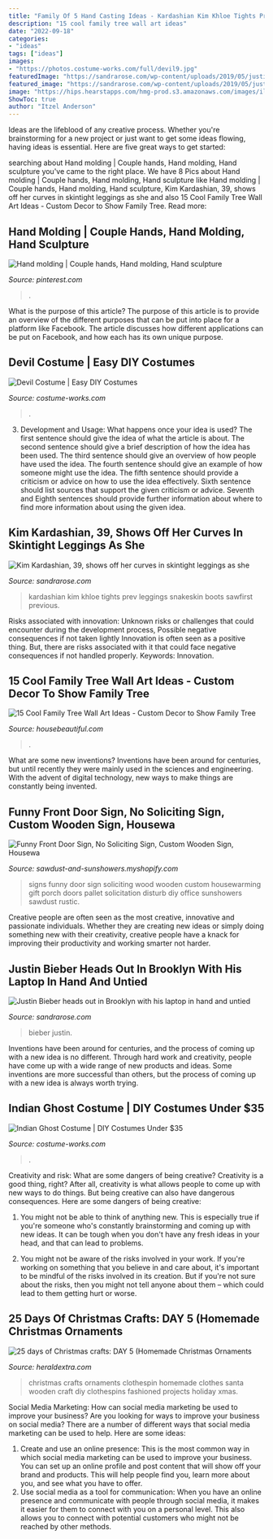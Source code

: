 ```yaml
---
title: "Family Of 5 Hand Casting Ideas - Kardashian Kim Khloe Tights Prev Leggings Snakeskin Boots Sawfirst Previous"
description: "15 cool family tree wall art ideas"
date: "2022-09-18"
categories:
- "ideas"
tags: ["ideas"]
images:
- "https://photos.costume-works.com/full/devil9.jpg"
featuredImage: "https://sandrarose.com/wp-content/uploads/2019/05/justin-bieber-air-yeezy.jpg"
featured_image: "https://sandrarose.com/wp-content/uploads/2019/05/justin-bieber-air-yeezy.jpg"
image: "https://hips.hearstapps.com/hmg-prod.s3.amazonaws.com/images/il-570xn-1510886525-cucb-1536280452.jpg?crop=1.00xw:0.752xh;0,0.132xh&amp;resize=480:*"
ShowToc: true
author: "Itzel Anderson"
---
```



Ideas are the lifeblood of any creative process. Whether you're brainstorming for a new project or just want to get some ideas flowing, having ideas is essential. Here are five great ways to get started: 

	

		
searching about Hand molding | Couple hands, Hand molding, Hand sculpture you've came to the right place. We have 8 Pics about Hand molding | Couple hands, Hand molding, Hand sculpture like Hand molding | Couple hands, Hand molding, Hand sculpture, Kim Kardashian, 39, shows off her curves in skintight leggings as she and also 15 Cool Family Tree Wall Art Ideas - Custom Decor to Show Family Tree. Read more:
		
    
## Hand Molding | Couple Hands, Hand Molding, Hand Sculpture

<img loading=lazy src="https://i.pinimg.com/736x/77/cb/48/77cb4812b127a4e79c080c8e7a8bb970.jpg" onerror="this.onerror=null;this.src='https://tse1.mm.bing.net/th?id=OIP.dwiW-v3P5j2-7JOnPJ5tQQHaJP&amp;pid=15.1';" alt="Hand molding | Couple hands, Hand molding, Hand sculpture">

_Source: pinterest.com_

>. 

	

What is the purpose of this article?
The purpose of this article is to provide an overview of the different purposes that can be put into place for a platform like Facebook. The article discusses how different applications can be put on Facebook, and how each has its own unique purpose.

    
## Devil Costume | Easy DIY Costumes

<img loading=lazy src="https://photos.costume-works.com/full/devil9.jpg" onerror="this.onerror=null;this.src='https://tse3.mm.bing.net/th?id=OIP.wEds4EVKmQhw-Tl9aE8NWAHaMa&amp;pid=15.1';" alt="Devil Costume | Easy DIY Costumes">

_Source: costume-works.com_

>. 

	

3. Development and Usage: What happens once your idea is used?
The first sentence should give the idea of what the article is about. The second sentence should give a brief description of how the idea has been used. The third sentence should give an overview of how people have used the idea. The fourth sentence should give an example of how someone might use the idea. The fifth sentence should provide a criticism or advice on how to use the idea effectively. Sixth sentence should list sources that support the given criticism or advice. Seventh and Eighth sentences should provide further information about where to find more information about using the given idea.

    
## Kim Kardashian, 39, Shows Off Her Curves In Skintight Leggings As She

<img loading=lazy src="http://sandrarose.com/wp-content/uploads/2019/01/kim-kardashian-snakeskin-boots.jpg" onerror="this.onerror=null;this.src='https://tse3.mm.bing.net/th?id=OIP.QiOkeTq3TuQUAwNP9Kvs7AHaLH&amp;pid=15.1';" alt="Kim Kardashian, 39, shows off her curves in skintight leggings as she">

_Source: sandrarose.com_

>kardashian kim khloe tights prev leggings snakeskin boots sawfirst previous. 

	

Risks associated with innovation: Unknown risks or challenges that could encounter during the development process, Possible negative consequences if not taken lightly
Innovation is often seen as a positive thing. But, there are risks associated with it that could face negative consequences if not handled properly. Keywords: Innovation.

    
## 15 Cool Family Tree Wall Art Ideas - Custom Decor To Show Family Tree

<img loading=lazy src="https://hips.hearstapps.com/hmg-prod.s3.amazonaws.com/images/il-570xn-1510886525-cucb-1536280452.jpg?crop=1.00xw:0.752xh;0,0.132xh&amp;resize=480:*" onerror="this.onerror=null;this.src='https://tse2.mm.bing.net/th?id=OIP.np0w368VEgfJNhhCfB-hiQHaDt&amp;pid=15.1';" alt="15 Cool Family Tree Wall Art Ideas - Custom Decor to Show Family Tree">

_Source: housebeautiful.com_

>. 

	

What are some new inventions?
Inventions have been around for centuries, but until recently they were mainly used in the sciences and engineering. With the advent of digital technology, new ways to make things are constantly being invented.

    
## Funny Front Door Sign, No Soliciting Sign, Custom Wooden Sign, Housewa

<img loading=lazy src="http://cdn.shopify.com/s/files/1/1238/6458/products/021_08c5c076-bff0-4ce8-9a2d-f7364f86e88c_1024x1024.JPG?v=1468610190" onerror="this.onerror=null;this.src='https://tse2.mm.bing.net/th?id=OIP.VqWjxcmpg-qnZRFX-xPIegHaJ4&amp;pid=15.1';" alt="Funny Front Door Sign, No Soliciting Sign, Custom Wooden Sign, Housewa">

_Source: sawdust-and-sunshowers.myshopify.com_

>signs funny door sign soliciting wood wooden custom housewarming gift porch doors pallet solicitation disturb diy office sunshowers sawdust rustic. 

	

Creative people are often seen as the most creative, innovative and passionate individuals. Whether they are creating new ideas or simply doing something new with their creativity, creative people have a knack for improving their productivity and working smarter not harder.

    
## Justin Bieber Heads Out In Brooklyn With His Laptop In Hand And Untied

<img loading=lazy src="https://sandrarose.com/wp-content/uploads/2019/05/justin-bieber-air-yeezy.jpg" onerror="this.onerror=null;this.src='https://tse3.mm.bing.net/th?id=OIP.upoFkTUmv2P42AsKEpx9rAHaLG&amp;pid=15.1';" alt="Justin Bieber heads out in Brooklyn with his laptop in hand and untied">

_Source: sandrarose.com_

>bieber justin. 

	

Inventions have been around for centuries, and the process of coming up with a new idea is no different. Through hard work and creativity, people have come up with a wide range of new products and ideas. Some inventions are more successful than others, but the process of coming up with a new idea is always worth trying.

    
## Indian Ghost Costume | DIY Costumes Under $35

<img loading=lazy src="https://photos.costume-works.com/full/indian_ghost.jpg" onerror="this.onerror=null;this.src='https://tse3.mm.bing.net/th?id=OIP.Xi0yaosRCZLLJl8m7-qH9wHaMN&amp;pid=15.1';" alt="Indian Ghost Costume | DIY Costumes Under $35">

_Source: costume-works.com_

>. 

	

Creativity and risk: What are some dangers of being creative?
Creativity is a good thing, right? After all, creativity is what allows people to come up with new ways to do things. But being creative can also have dangerous consequences. Here are some dangers of being creative:
1) You might not be able to think of anything new. This is especially true if you're someone who's constantly brainstorming and coming up with new ideas. It can be tough when you don't have any fresh ideas in your head, and that can lead to problems.

2) You might not be aware of the risks involved in your work. If you're working on something that you believe in and care about, it's important to be mindful of the risks involved in its creation. But if you're not sure about the risks, then you might not tell anyone about them – which could lead to them getting hurt or worse.

    
## 25 Days Of Christmas Crafts: DAY 5 (Homemade Christmas Ornaments

<img loading=lazy src="http://3.bp.blogspot.com/_hAr7On_BarY/TP06oW57SNI/AAAAAAAAA98/Hcfhg6qtTf0/s1600/DSCN2969.JPG" onerror="this.onerror=null;this.src='https://tse4.mm.bing.net/th?id=OIP._aqqTv9iMzBLo4TeWdIUbQHaJ4&amp;pid=15.1';" alt="25 days of Christmas crafts: DAY 5 (Homemade Christmas Ornaments">

_Source: heraldextra.com_

>christmas crafts ornaments clothespin homemade clothes santa wooden craft diy clothespins fashioned projects holiday xmas. 

	

Social Media Marketing: How can social media marketing be used to improve your business?
Are you looking for ways to improve your business on social media? There are a number of different ways that social media marketing can be used to help. Here are some ideas: 
1. Create and use an online presence: This is the most common way in which social media marketing can be used to improve your business. You can set up an online profile and post content that will show off your brand and products. This will help people find you, learn more about you, and see what you have to offer. 
2. Use social media as a tool for communication: When you have an online presence and communicate with people through social media, it makes it easier for them to connect with you on a personal level. This also allows you to connect with potential customers who might not be reached by other methods. 

